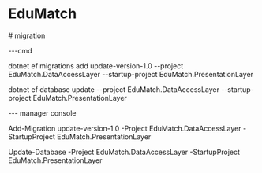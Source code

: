 # EduMatch



\# migration



---cmd

dotnet ef migrations add update-version-1.0 --project EduMatch.DataAccessLayer --startup-project EduMatch.PresentationLayer

dotnet ef database update --project EduMatch.DataAccessLayer --startup-project EduMatch.PresentationLayer





--- manager console

Add-Migration update-version-1.0 -Project EduMatch.DataAccessLayer -StartupProject EduMatch.PresentationLayer



Update-Database -Project EduMatch.DataAccessLayer -StartupProject EduMatch.PresentationLayer

